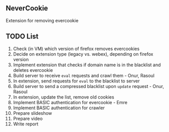 
NeverCookie
-----------

Extension for removing evercookie



TODO List
---------

1. Check (in VM) which version of firefox removes evercookies
2. Decide on extension type (legacy vs. webex), depending on firefox version
3. Implement extension that checks if domain name is in the blacklist and deletes evercookie
4. Build server to receive `eval` requests and crawl them - Onur, Rasoul
5. In extension, send requests for `eval` to the blacklist to server
6. Build server to send a compressed blacklist upon `update` request - Onur, Rasoul
7. In extension, update the list, remove old cookies
8. Implement BASIC authentication for evercookie - Emre
9. Implement BASIC authentication for crawler
10. Prepare slideshow
11. Prepare video
11. Write report
